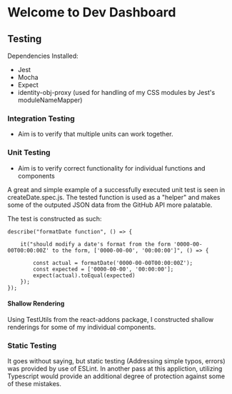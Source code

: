# Welcome to Dev Dashboard






## Testing
Dependencies Installed:
- Jest
- Mocha
- Expect 
- identity-obj-proxy (used for handling of my CSS modules by Jest's moduleNameMapper)



### Integration Testing
- Aim is to verify that multiple units can work together.

### Unit Testing
- Aim is to verify correct functionality for individual functions and components 
    
A great and simple example of a successfully executed unit test is seen in createDate.spec.js. The tested function is used as a "helper" and makes some of the outputed JSON data from the GitHub API more palatable. 

The test is constructed as such:

```
describe("formatDate function", () => {

    it("should modify a date's format from the form '0000-00-00T00:00:00Z' to the form, ['0000-00-00', '00:00:00']", () => {

        const actual = formatDate('0000-00-00T00:00:00Z');
        const expected = ['0000-00-00', '00:00:00'];
        expect(actual).toEqual(expected)
    });
});
```

#### Shallow Rendering
Using TestUtils from the react-addons package, I constructed shallow renderings for some of my individual components. 




### Static Testing
It goes without saying, but static testing (Addressing simple typos, errors) was provided by use of ESLint. In another pass at this appliction, utilizing Typescript would provide an additional degree of protection against some of these mistakes. 